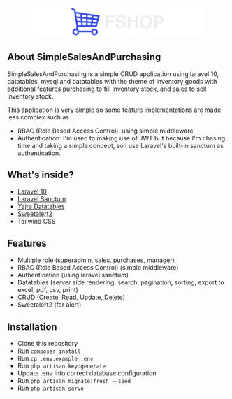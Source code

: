 <p align="center"><a href="https://laravel.com" target="_blank"><img src="https://github.com/fahmad480/SimpleSalesAndPurchasing/blob/main/public/src/images/logo/logo.png?raw=true" width="400" alt="SimpleSalesAndPurchasing Logo"></a></p>

## About SimpleSalesAndPurchasing

SimpleSalesAndPurchasing is a simple CRUD application using laravel 10, datatables, mysql and datatables with the theme of inventory goods with additional features purchasing to fill inventory stock, and sales to sell inventory stock.

This application is very simple so some feature implementations are made less complex such as

-   RBAC (Role Based Access Control): using simple middleware
-   Authentication: I'm used to making use of JWT but because I'm chasing time and taking a simple concept, so I use Laravel's built-in sanctum as authentication.

## What's inside?

-   [Laravel 10](https://laravel.com/docs/10.x)
-   [Laravel Sanctum](https://laravel.com/docs/8.x/sanctum)
-   [Yajra Datatables](https://yajrabox.com/docs/laravel-datatables/master)
-   [Sweetalert2](https://sweetalert2.github.io/)
-   Tailwind CSS

## Features

-   Multiple role (superadmin, sales, purchases, manager)
-   RBAC (Role Based Access Control) (simple middleware)
-   Authentication (using laravel sanctum)
-   Datatables (server side rendering, search, pagination, sorting, export to excel, pdf, csv, print)
-   CRUD (Create, Read, Update, Delete)
-   Sweetalert2 (for alert)

## Installation

-   Clone this repository
-   Run `composer install`
-   Run `cp .env.example .env`
-   Run `php artisan key:generate`
-   Update .env into correct database configuration
-   Run `php artisan migrate:fresh --seed`
-   Run `php artisan serve`
